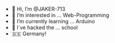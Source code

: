 - 👋 Hi, I’m @JAKER-713
- 👀 I’m interested in ... Web-Programming
- 🌱 I’m currently learning ... Arduino
- 👾 I´ve hacked the ... school
- 🇩🇪 Germany!

<!---
JAKER-713/JAKER-713 is a ✨ special ✨ repository because its `README.md` (this file) appears on your GitHub profile.
You can click the Preview link to take a look at your changes.
--->
